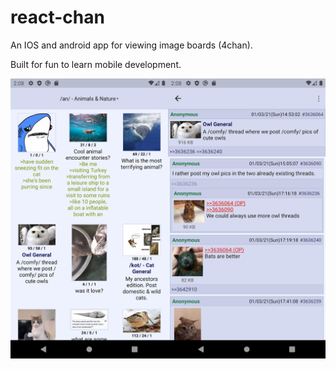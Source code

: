 # react-chan

An IOS and android app for viewing image boards (4chan).

Built for fun to learn mobile development.

![screenshot](screenshot.png)

